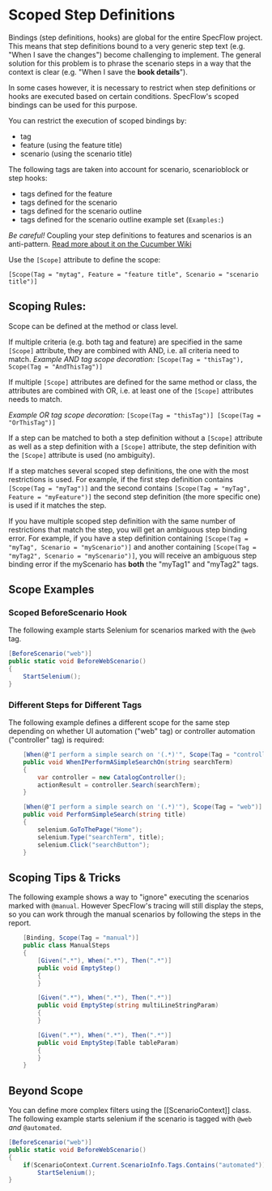 # Scoped Step Definitions

Bindings (step definitions, hooks) are global for the entire SpecFlow project. This means that step definitions bound to a very generic step text (e.g. "When I save the changes") become challenging to implement. The general solution for this problem is to phrase the scenario steps in a way that the context is clear (e.g. "When I save the **book details**").

In some cases however, it is necessary to restrict when step definitions or hooks are executed based on certain conditions. SpecFlow's scoped bindings can be used for this purpose.

You can restrict the execution of scoped bindings by:

* tag
* feature (using the feature title)
* scenario (using the scenario title)

The following tags are taken into account for scenario, scenarioblock or step hooks:

* tags defined for the feature
* tags defined for the scenario
* tags defined for the scenario outline
* tags defined for the scenario outline example set (`Examples:`)

*Be careful!* Coupling your step definitions to features and scenarios is an anti-pattern. [Read more about it on the Cucumber Wiki](https://cucumber.io/docs/guides/anti-patterns/#feature-coupled-step-definitions)

Use the `[Scope]` attribute to define the scope:

    [Scope(Tag = "mytag", Feature = "feature title", Scenario = "scenario title")] 

## Scoping Rules:

Scope can be defined at the method or class level.

If multiple criteria (e.g. both tag and feature) are specified in the same `[Scope]` attribute, they are combined with AND, i.e. all criteria need to match.
_Example AND tag scope decoration:_ `[Scope(Tag = "thisTag"), Scope(Tag = "AndThisTag")]`

If multiple `[Scope]` attributes are defined for the same method or class, the attributes are combined with OR, i.e. at least one of the `[Scope]` attributes needs to match.

_Example OR tag scope decoration:_ `[Scope(Tag = "thisTag")] [Scope(Tag = "OrThisTag")]`

If a step can be matched to both a step definition without a `[Scope]` attribute as well as a step definition with a `[Scope]` attribute, the step definition with the `[Scope]` attribute is used (no ambiguity).

If a step matches several scoped step definitions, the one with the most restrictions is used. For example, if the first step definition contains `[Scope(Tag = "myTag")]` and the second contains `[Scope(Tag = "myTag", Feature = "myFeature")]` the second step definition (the more specific one) is used if it matches the step.

If you have multiple scoped step definition with the same number of restrictions that match the step, you will get an ambiguous step binding error. For example, if you have a step definition containing `[Scope(Tag = "myTag", Scenario = "myScenario")]` and another containing `[Scope(Tag = "myTag2", Scenario = "myScenario")]`, you will receive an ambiguous step binding error if the myScenario has **both** the "myTag1" and "myTag2" tags.

## Scope Examples

### Scoped BeforeScenario Hook
The following example starts Selenium for scenarios marked with the `@web` tag.

```c#
[BeforeScenario("web")]
public static void BeforeWebScenario()
{
    StartSelenium();
}
```

### Different Steps for Different Tags

The following example defines a different scope for the same step depending on whether UI automation ("web" tag) or controller automation ("controller" tag) is required:

```c#
    [When(@"I perform a simple search on '(.*)'", Scope(Tag = "controller"))]
    public void WhenIPerformASimpleSearchOn(string searchTerm)
    {
        var controller = new CatalogController();
        actionResult = controller.Search(searchTerm);
    }

    [When(@"I perform a simple search on '(.*)'"), Scope(Tag = "web")]
    public void PerformSimpleSearch(string title)
    {
        selenium.GoToThePage("Home");
        selenium.Type("searchTerm", title);
        selenium.Click("searchButton");
    }
```

## Scoping Tips & Tricks

The following example shows a way to "ignore" executing the scenarios marked with `@manual`. However SpecFlow's tracing will still display the steps, so you can work through the manual scenarios by following the steps in the report.

```c#
    [Binding, Scope(Tag = "manual")]
    public class ManualSteps
    {
        [Given(".*"), When(".*"), Then(".*")]
        public void EmptyStep()
        {
        }

        [Given(".*"), When(".*"), Then(".*")]
        public void EmptyStep(string multiLineStringParam)
        {
        }

        [Given(".*"), When(".*"), Then(".*")]
        public void EmptyStep(Table tableParam)
        {
        }
    }
```

## Beyond Scope
You can define more complex filters using the [[ScenarioContext]] class. The following example starts selenium if the scenario is tagged with `@web` _and_ `@automated`.


```c#
[BeforeScenario("web")]
public static void BeforeWebScenario()
{
    if(ScenarioContext.Current.ScenarioInfo.Tags.Contains("automated"))
        StartSelenium();
}
```